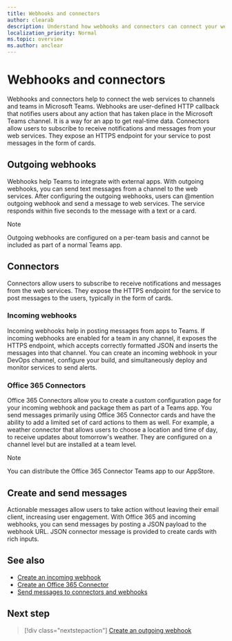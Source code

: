 ```yaml
---
title: Webhooks and connectors
author: clearab
description: Understand how webhooks and connectors can connect your web services to the Teams client.
localization_priority: Normal
ms.topic: overview
ms.author: anclear
---
```


# Webhooks and connectors

Webhooks and connectors help to connect the web services to channels and teams in Microsoft Teams. Webhooks are user-defined HTTP callback that notifies users about any action that has taken place in the Microsoft Teams channel. It is a way for an app to get real-time data. Connectors allow users to subscribe to receive notifications and messages from your web services. They expose an HTTPS endpoint for your service to post messages in the form of cards.

## Outgoing webhooks

Webhooks help Teams to integrate with external apps. With outgoing webhooks, you can send text messages from a channel to the web services. After configuring the outgoing webhooks, users can @mention outgoing webhook and send a message to web services. The service responds within five seconds to the message with a text or a card.

> [!NOTE]
> Outgoing webhooks are configured on a per-team basis and cannot be included as part of a normal Teams app.

## Connectors

Connectors allow users to subscribe to receive notifications and messages from the web services. They expose the HTTPS endpoint for the service to post messages to the users, typically in the form of cards.

### Incoming webhooks

Incoming webhooks help in posting messages from apps to Teams. If incoming webhooks are enabled for a team in any channel, it exposes the HTTPS endpoint, which accepts correctly formatted JSON and inserts the messages into that channel. You can create an incoming webhook in your DevOps channel, configure your build, and simultaneously deploy and monitor services to send alerts.

### Office 365 Connectors

Office 365 Connectors allow you to create a custom configuration page for your incoming webhook and package them as part of a Teams app. You send messages primarily using Office 365 Connector cards and have the ability to add a limited set of card actions to them as well. For example, a weather connector that allows users to choose a location and time of day, to receive updates about tomorrow's weather. They are configured on a channel level but are installed at a team level.

> [!NOTE]
> You can distribute the Office 365 Connector Teams app to our AppStore.
## Create and send messages

Actionable messages allow users to take action without leaving their email client, increasing user engagement. With Office 365 and incoming webhooks, you can send messages by posting a JSON payload to the webhook URL. JSON connector message is provided to create cards with rich inputs.

## See also

* [Create an incoming webhook](~/webhooks-and-connectors/how-to/add-incoming-webhook.md)
* [Create an Office 365 Connector](~/webhooks-and-connectors/how-to/connectors-creating.md)
* [Send messages to connectors and webhooks](~/webhooks-and-connectors/how-to/connectors-using.md)

## Next step

> [!div class="nextstepaction"]
> [Create an outgoing webhook](~/webhooks-and-connectors/how-to/add-outgoing-webhook.md)